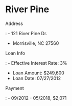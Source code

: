 # River Pine

Address

: - 121 River Pine Dr. 
  - Morrisville, NC 27560

Loan Info

: - Effective Interest Rate: 3%
  - Loan Amount: $249,600
  - Loan Date: 07/27/2012

Payment

: - 09/2012 - 05/2018, $2,071
